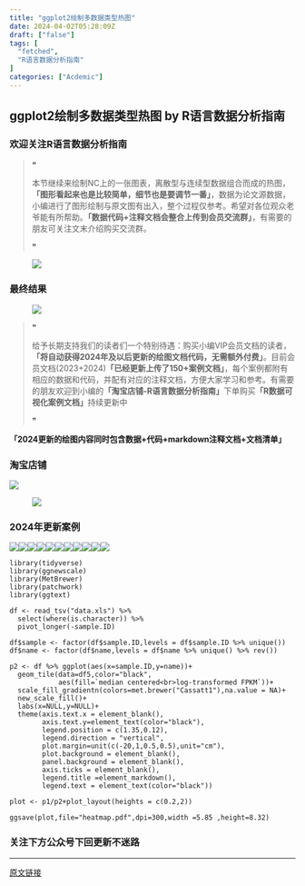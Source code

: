 ```yaml
---
title: "ggplot2绘制多数据类型热图"
date: 2024-04-02T05:28:09Z
draft: ["false"]
tags: [
  "fetched",
  "R语言数据分析指南"
]
categories: ["Acdemic"]
---
```

ggplot2绘制多数据类型热图 by R语言数据分析指南
------
<div><section data-tool="mdnice编辑器" data-website="https://www.mdnice.com"><h3 data-tool="mdnice编辑器"><span></span><span><span></span>欢迎关注R语言数据分析指南</span><span></span></h3><blockquote data-tool="mdnice编辑器"><span>❝</span><p>本节继续来绘制NC上的一张图表，离散型与连续型数据组合而成的热图，<strong>「图形看起来也是比较简单，细节也是要调节一番」</strong>，数据为论文源数据，小编进行了图形绘制与原文图有出入，整个过程仅参考。希望对各位观众老爷能有所帮助。<strong>「数据代码+注释文档会整合上传到会员交流群」</strong>，有需要的朋友可关注文末介绍购买交流群。</p><span>❞</span></blockquote><figure data-tool="mdnice编辑器"><img data-imgfileid="100027118" data-ratio="0.4666666666666667" data-src="https://mmbiz.qpic.cn/mmbiz_png/EibnicgwScTAab87lMkBAcC2eyhHdNLPoeowNQQra8RgG1e2te84fMRhqyfLqhAON5E9oJUZ28dqhma2CIc3IveQ/640?wx_fmt=png&amp;from=appmsg" data-type="png" data-w="1080" src="https://mmbiz.qpic.cn/mmbiz_png/EibnicgwScTAab87lMkBAcC2eyhHdNLPoeowNQQra8RgG1e2te84fMRhqyfLqhAON5E9oJUZ28dqhma2CIc3IveQ/640?wx_fmt=png&amp;from=appmsg"></figure><h3 data-tool="mdnice编辑器"><span></span><span><span></span>最终结果</span><span></span></h3><figure data-tool="mdnice编辑器"><img data-imgfileid="100027116" data-ratio="1.4223541048466863" data-src="https://mmbiz.qpic.cn/mmbiz_png/EibnicgwScTAab87lMkBAcC2eyhHdNLPoed69DFpEA1r9u2d5b200QX8a2RpWgbUmozibR4JeYRzySlSrdu3j1pIQ/640?wx_fmt=png&amp;from=appmsg" data-type="png" data-w="1011" src="https://mmbiz.qpic.cn/mmbiz_png/EibnicgwScTAab87lMkBAcC2eyhHdNLPoed69DFpEA1r9u2d5b200QX8a2RpWgbUmozibR4JeYRzySlSrdu3j1pIQ/640?wx_fmt=png&amp;from=appmsg"></figure><blockquote data-tool="mdnice编辑器"><span>❝</span><p>给予长期支持我们的读者们一个特别待遇：购买小编VIP会员文档的读者，<strong>「将自动获得2024年及以后更新的绘图文档代码，无需额外付费」</strong>。目前会员文档(2023+2024)<strong>「已经更新上传了150+案例文档」</strong>，每个案例都附有相应的数据和代码，并配有对应的注释文档，方便大家学习和参考。有需要的朋友欢迎到小编的<strong>「淘宝店铺-R语言数据分析指南」</strong>下单购买<strong>「R数据可视化案例文档」</strong>持续更新中</p><span>❞</span></blockquote><p data-tool="mdnice编辑器"><strong>「2024更新的绘图内容同时包含数据+代码+markdown注释文档+文档清单」</strong></p><h3 data-tool="mdnice编辑器"><span></span><span><span></span>淘宝店铺</span><span></span></h3><p><img data-galleryid="" data-imgfileid="100019415" data-ratio="1.0210420841683367" data-s="300,640" data-src="https://mmbiz.qpic.cn/mmbiz_jpg/EibnicgwScTAbvhPDLGT8NaialEsht92PTYNJWpmVLfoYGic1uha5FyBrDCibibZCLjiazgvpT1XcdwibfVywD2el0VAgg/640?wx_fmt=jpeg" data-type="jpeg" data-w="998" src="https://mmbiz.qpic.cn/mmbiz_jpg/EibnicgwScTAbvhPDLGT8NaialEsht92PTYNJWpmVLfoYGic1uha5FyBrDCibibZCLjiazgvpT1XcdwibfVywD2el0VAgg/640?wx_fmt=jpeg"></p><figure data-tool="mdnice编辑器"><img data-imgfileid="100027119" data-ratio="0.6175925925925926" data-src="https://mmbiz.qpic.cn/mmbiz_png/EibnicgwScTAab87lMkBAcC2eyhHdNLPoeHDVo0K0Mt78M0LgmBcy1mqxUpqb5Wx4YicSeNcgtXvH6u8eNsTgPJxQ/640?wx_fmt=png&amp;from=appmsg" data-type="png" data-w="1080" src="https://mmbiz.qpic.cn/mmbiz_png/EibnicgwScTAab87lMkBAcC2eyhHdNLPoeHDVo0K0Mt78M0LgmBcy1mqxUpqb5Wx4YicSeNcgtXvH6u8eNsTgPJxQ/640?wx_fmt=png&amp;from=appmsg"></figure><h3 data-tool="mdnice编辑器"><span></span><span><span></span>2024年更新案例</span><span></span></h3><p data-tool="mdnice编辑器"><img data-imgfileid="100027115" data-ratio="0.4255555555555556" data-src="https://mmbiz.qpic.cn/mmbiz_png/EibnicgwScTAab87lMkBAcC2eyhHdNLPoeLIQzicXHmrQly8Xs3U7UqMlma9NXUjiax0zXb3icNKZHicphPCHUBIoFaA/640?wx_fmt=png&amp;from=appmsg" data-type="png" data-w="900" src="https://mmbiz.qpic.cn/mmbiz_png/EibnicgwScTAab87lMkBAcC2eyhHdNLPoeLIQzicXHmrQly8Xs3U7UqMlma9NXUjiax0zXb3icNKZHicphPCHUBIoFaA/640?wx_fmt=png&amp;from=appmsg"><img data-imgfileid="100027117" data-ratio="0.4255555555555556" data-src="https://mmbiz.qpic.cn/mmbiz_png/EibnicgwScTAab87lMkBAcC2eyhHdNLPoeuYG1krSbao7AxUmrss6UNAYBwaickiagy3jC2tg1j2RaYuwg0pR1VC9w/640?wx_fmt=png&amp;from=appmsg" data-type="png" data-w="900" src="https://mmbiz.qpic.cn/mmbiz_png/EibnicgwScTAab87lMkBAcC2eyhHdNLPoeuYG1krSbao7AxUmrss6UNAYBwaickiagy3jC2tg1j2RaYuwg0pR1VC9w/640?wx_fmt=png&amp;from=appmsg"><img data-imgfileid="100027123" data-ratio="0.4255555555555556" data-src="https://mmbiz.qpic.cn/mmbiz_png/EibnicgwScTAab87lMkBAcC2eyhHdNLPoeib9SYk9Ta8RPOPKwLIuvRI57WKcoq4UKW2LM63DJMWLZ4fR2gHSicYwA/640?wx_fmt=png&amp;from=appmsg" data-type="png" data-w="900" src="https://mmbiz.qpic.cn/mmbiz_png/EibnicgwScTAab87lMkBAcC2eyhHdNLPoeib9SYk9Ta8RPOPKwLIuvRI57WKcoq4UKW2LM63DJMWLZ4fR2gHSicYwA/640?wx_fmt=png&amp;from=appmsg"><img data-imgfileid="100027120" data-ratio="0.4255555555555556" data-src="https://mmbiz.qpic.cn/mmbiz_png/EibnicgwScTAab87lMkBAcC2eyhHdNLPoeZ6jOlHwXveCm6s7zdqAI95yhXHWUgwhQVy0ZnSRpaibIYvmkkDl1Zlg/640?wx_fmt=png&amp;from=appmsg" data-type="png" data-w="900" src="https://mmbiz.qpic.cn/mmbiz_png/EibnicgwScTAab87lMkBAcC2eyhHdNLPoeZ6jOlHwXveCm6s7zdqAI95yhXHWUgwhQVy0ZnSRpaibIYvmkkDl1Zlg/640?wx_fmt=png&amp;from=appmsg"><img data-imgfileid="100027121" data-ratio="0.4255555555555556" data-src="https://mmbiz.qpic.cn/mmbiz_png/EibnicgwScTAab87lMkBAcC2eyhHdNLPoeFUZgT30IvwticPDia8a0QcGejQITjLuSMSWxlyEYpLd8sqnMnanWNjag/640?wx_fmt=png&amp;from=appmsg" data-type="png" data-w="900" src="https://mmbiz.qpic.cn/mmbiz_png/EibnicgwScTAab87lMkBAcC2eyhHdNLPoeFUZgT30IvwticPDia8a0QcGejQITjLuSMSWxlyEYpLd8sqnMnanWNjag/640?wx_fmt=png&amp;from=appmsg"><img data-imgfileid="100027122" data-ratio="0.4255555555555556" data-src="https://mmbiz.qpic.cn/mmbiz_png/EibnicgwScTAab87lMkBAcC2eyhHdNLPoeAibba5L19Rfg4Y9fwaR3Xg0rCcpArKlEmnmdURAwtUficAWAJLU0ZxWw/640?wx_fmt=png&amp;from=appmsg" data-type="png" data-w="900" src="https://mmbiz.qpic.cn/mmbiz_png/EibnicgwScTAab87lMkBAcC2eyhHdNLPoeAibba5L19Rfg4Y9fwaR3Xg0rCcpArKlEmnmdURAwtUficAWAJLU0ZxWw/640?wx_fmt=png&amp;from=appmsg"><img data-imgfileid="100027124" data-ratio="0.4255555555555556" data-src="https://mmbiz.qpic.cn/mmbiz_png/EibnicgwScTAab87lMkBAcC2eyhHdNLPoeDK2VhjEBZkiaB1cmib5cQhj5IQSQGicyR7BgkfjBLrrISHlD7mC6r7IWA/640?wx_fmt=png&amp;from=appmsg" data-type="png" data-w="900" src="https://mmbiz.qpic.cn/mmbiz_png/EibnicgwScTAab87lMkBAcC2eyhHdNLPoeDK2VhjEBZkiaB1cmib5cQhj5IQSQGicyR7BgkfjBLrrISHlD7mC6r7IWA/640?wx_fmt=png&amp;from=appmsg"><img data-imgfileid="100027127" data-ratio="0.4255555555555556" data-src="https://mmbiz.qpic.cn/mmbiz_png/EibnicgwScTAab87lMkBAcC2eyhHdNLPoeqySzlIIvQ4b3qn8lAgGWiaPZnz9C1bsWTNgM0WKQx6fTiaJ5UZbjMn6A/640?wx_fmt=png&amp;from=appmsg" data-type="png" data-w="900" src="https://mmbiz.qpic.cn/mmbiz_png/EibnicgwScTAab87lMkBAcC2eyhHdNLPoeqySzlIIvQ4b3qn8lAgGWiaPZnz9C1bsWTNgM0WKQx6fTiaJ5UZbjMn6A/640?wx_fmt=png&amp;from=appmsg"><img data-imgfileid="100027128" data-ratio="0.4255555555555556" data-src="https://mmbiz.qpic.cn/mmbiz_png/EibnicgwScTAab87lMkBAcC2eyhHdNLPoeX4RK5XdIlnE9qqibRrofTEhXepMhW1Msux9Q3WFIaFrPjflc4XcciaFw/640?wx_fmt=png&amp;from=appmsg" data-type="png" data-w="900" src="https://mmbiz.qpic.cn/mmbiz_png/EibnicgwScTAab87lMkBAcC2eyhHdNLPoeX4RK5XdIlnE9qqibRrofTEhXepMhW1Msux9Q3WFIaFrPjflc4XcciaFw/640?wx_fmt=png&amp;from=appmsg"><img data-imgfileid="100027126" data-ratio="0.4255555555555556" data-src="https://mmbiz.qpic.cn/mmbiz_png/EibnicgwScTAab87lMkBAcC2eyhHdNLPoe9SQVP2AGKS2ibhaNU2weM2oTVTQkQuRpeU6aWCh4eC9IpTKUTMbZaTw/640?wx_fmt=png&amp;from=appmsg" data-type="png" data-w="900" src="https://mmbiz.qpic.cn/mmbiz_png/EibnicgwScTAab87lMkBAcC2eyhHdNLPoe9SQVP2AGKS2ibhaNU2weM2oTVTQkQuRpeU6aWCh4eC9IpTKUTMbZaTw/640?wx_fmt=png&amp;from=appmsg"><img data-imgfileid="100027129" data-ratio="0.4255555555555556" data-src="https://mmbiz.qpic.cn/mmbiz_png/EibnicgwScTAab87lMkBAcC2eyhHdNLPoeibPCSxWrDj3Flyz0ZJZ3GrTc05vsibP7BGuTUCMic5VmQUByLhKW8hg8w/640?wx_fmt=png&amp;from=appmsg" data-type="png" data-w="900" src="https://mmbiz.qpic.cn/mmbiz_png/EibnicgwScTAab87lMkBAcC2eyhHdNLPoeibPCSxWrDj3Flyz0ZJZ3GrTc05vsibP7BGuTUCMic5VmQUByLhKW8hg8w/640?wx_fmt=png&amp;from=appmsg"></p><pre data-tool="mdnice编辑器"><span></span><code><span>library</span>(tidyverse)<br><span>library</span>(ggnewscale)<br><span>library</span>(MetBrewer)<br><span>library</span>(patchwork)<br><span>library</span>(ggtext)<br><br>df &lt;- read_tsv(<span>"data.xls"</span>) %&gt;% <br>  select(where(is.character)) %&gt;%<br>  pivot_longer(-sample.ID)<br><br>df$sample &lt;- factor(df$sample.ID,levels = df$sample.ID %&gt;% unique())<br>df$name &lt;- factor(df$name,levels = df$name %&gt;% unique() %&gt;% rev())<br><br>p2 &lt;- df %&gt;% ggplot(aes(x=sample.ID,y=name))+<br>  geom_tile(data=df5,color=<span>"black"</span>,<br>            aes(fill=`median centered&lt;br&gt;log-transformed FPKM`))+<br>  scale_fill_gradientn(colors=met.brewer(<span>"Cassatt1"</span>),na.value = <span>NA</span>)+<br>  new_scale_fill()+<br>  labs(x=<span>NULL</span>,y=<span>NULL</span>)+<br>  theme(axis.text.x = element_blank(),<br>        axis.text.y=element_text(color=<span>"black"</span>),<br>        legend.position = c(<span>1.35</span>,<span>0.12</span>),<br>        legend.direction = <span>"vertical"</span>,<br>        plot.margin=unit(c(-<span>20</span>,<span>1</span>,<span>0.5</span>,<span>0.5</span>),unit=<span>"cm"</span>),<br>        plot.background = element_blank(),<br>        panel.background = element_blank(),<br>        axis.ticks = element_blank(),<br>        legend.title =element_markdown(),<br>        legend.text = element_text(color=<span>"black"</span>))<br><br>plot &lt;- p1/p2+plot_layout(heights = c(<span>0.2</span>,<span>2</span>))<br><br>ggsave(plot,file=<span>"heatmap.pdf"</span>,dpi=<span>300</span>,width =<span>5.85</span> ,height=<span>8.32</span>)<br></code></pre><h3 data-tool="mdnice编辑器"><span></span><span><span></span>关注下方公众号下回更新不迷路</span><span></span></h3><section><mp-common-profile data-pluginname="mpprofile" data-id="Mzg3MzQzNTYzMw==" data-headimg="http://mmbiz.qpic.cn/mmbiz_png/EibnicgwScTAZF0rpeZII9Ltl26VbVagriczTria1fib3XgjwwHEHFjPzkmGpqWDVVHBSzhENictUM2iavAKiaM5lc9USw/0?wx_fmt=png" data-nickname="R语言数据分析指南" data-alias="YanJANtwo" data-signature="R语言重症爱好者，喜欢绘制各种精美的图表，喜欢的小伙伴可以关注我，跟我一起学习" data-from="0" data-is_biz_ban="0"></mp-common-profile></section></section><p><mp-style-type data-value="3"></mp-style-type></p></div>  
<hr>
<a href="https://mp.weixin.qq.com/s/KxDuM92yvgaXQpn6N7mcXw",target="_blank" rel="noopener noreferrer">原文链接</a>
